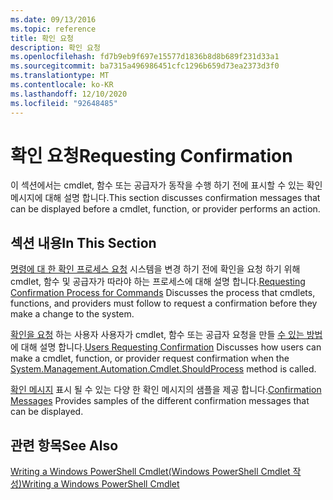 ```yaml
---
ms.date: 09/13/2016
ms.topic: reference
title: 확인 요청
description: 확인 요청
ms.openlocfilehash: fd7b9eb9f697e15577d1836b8d8b689f231d33a1
ms.sourcegitcommit: ba7315a496986451cfc1296b659d73ea2373d3f0
ms.translationtype: MT
ms.contentlocale: ko-KR
ms.lasthandoff: 12/10/2020
ms.locfileid: "92648485"
---
```

# <a name="requesting-confirmation"></a><span data-ttu-id="ff458-103">확인 요청</span><span class="sxs-lookup"><span data-stu-id="ff458-103">Requesting Confirmation</span></span>

<span data-ttu-id="ff458-104">이 섹션에서는 cmdlet, 함수 또는 공급자가 동작을 수행 하기 전에 표시할 수 있는 확인 메시지에 대해 설명 합니다.</span><span class="sxs-lookup"><span data-stu-id="ff458-104">This section discusses confirmation messages that can be displayed before a cmdlet, function, or provider performs an action.</span></span>

## <a name="in-this-section"></a><span data-ttu-id="ff458-105">섹션 내용</span><span class="sxs-lookup"><span data-stu-id="ff458-105">In This Section</span></span>

<span data-ttu-id="ff458-106">[명령에 대 한 확인 프로세스 요청](./requesting-confirmation-from-cmdlets.md) 시스템을 변경 하기 전에 확인을 요청 하기 위해 cmdlet, 함수 및 공급자가 따라야 하는 프로세스에 대해 설명 합니다.</span><span class="sxs-lookup"><span data-stu-id="ff458-106">[Requesting Confirmation Process for Commands](./requesting-confirmation-from-cmdlets.md) Discusses the process that cmdlets, functions, and providers must follow to request a confirmation before they make a change to the system.</span></span>

<span data-ttu-id="ff458-107">[확인을 요청](./users-requesting-confirmation.md) 하는 사용자 사용자가 cmdlet, 함수 또는 공급자 요청을 만들 [수 있는 방법](/dotnet/api/System.Management.Automation.Cmdlet.ShouldProcess) 에 대해 설명 합니다.</span><span class="sxs-lookup"><span data-stu-id="ff458-107">[Users Requesting Confirmation](./users-requesting-confirmation.md) Discusses how users can make a cmdlet, function, or provider request confirmation when the [System.Management.Automation.Cmdlet.ShouldProcess](/dotnet/api/System.Management.Automation.Cmdlet.ShouldProcess) method is called.</span></span>

<span data-ttu-id="ff458-108">[확인 메시지](./confirmation-messages.md) 표시 될 수 있는 다양 한 확인 메시지의 샘플을 제공 합니다.</span><span class="sxs-lookup"><span data-stu-id="ff458-108">[Confirmation Messages](./confirmation-messages.md) Provides samples of the different confirmation messages that can be displayed.</span></span>

## <a name="see-also"></a><span data-ttu-id="ff458-109">관련 항목</span><span class="sxs-lookup"><span data-stu-id="ff458-109">See Also</span></span>

[<span data-ttu-id="ff458-110">Writing a Windows PowerShell Cmdlet(Windows PowerShell Cmdlet 작성)</span><span class="sxs-lookup"><span data-stu-id="ff458-110">Writing a Windows PowerShell Cmdlet</span></span>](./writing-a-windows-powershell-cmdlet.md)
